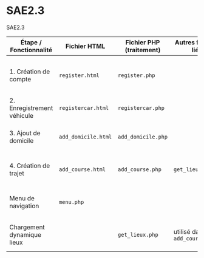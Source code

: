 # SAE2.3
SAE2.3

| Étape / Fonctionnalité      | Fichier HTML           | Fichier PHP (traitement) | Autres fichiers liés     | Description rapide |
|----------------------------|------------------------|---------------------------|---------------------------|--------------------|
| 1. Création de compte      | `register.html`        | `register.php`            |                           | Formulaire de base pour créer un utilisateur |
| 2. Enregistrement véhicule | `registercar.html`     | `registercar.php`         |                           | Associe un véhicule à l’utilisateur |
| 3. Ajout de domicile       | `add_domicile.html`    | `add_domicile.php`        |                           | Ajoute un lieu et le lie comme domicile |
| 4. Création de trajet      | `add_course.html`      | `add_course.php`          | `get_lieux.php`           | Crée un trajet avec lieux sélectionnés |
| Menu de navigation         | `menu.php`            |                           |                           | Accès rapide à tous les formulaires |
| Chargement dynamique lieux |                        | `get_lieux.php`           | utilisé dans `add_course.html` | Fournit les lieux au menu déroulant |

